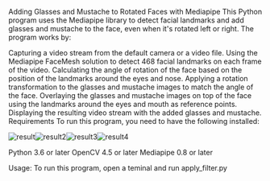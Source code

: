 Adding Glasses and Mustache to Rotated Faces with Mediapipe
This Python program uses the Mediapipe library to detect facial landmarks and add glasses and mustache to the face, even when it's rotated left or right. The program works by:

Capturing a video stream from the default camera or a video file.
Using the Mediapipe FaceMesh solution to detect 468 facial landmarks on each frame of the video.
Calculating the angle of rotation of the face based on the position of the landmarks around the eyes and nose.
Applying a rotation transformation to the glasses and mustache images to match the angle of the face.
Overlaying the glasses and mustache images on top of the face using the landmarks around the eyes and mouth as reference points.
Displaying the resulting video stream with the added glasses and mustache.
Requirements
To run this program, you need to have the following installed:

![result](https://user-images.githubusercontent.com/114035408/235405259-18edf1ed-ffe4-4fe7-a3c3-628014028868.jpg)![result2](https://user-images.githubusercontent.com/114035408/235405264-2224fc4f-4819-4d71-b1a7-c4402175337a.jpg)![result3](https://user-images.githubusercontent.com/114035408/235405270-6a914251-20c8-4626-868d-01c6f07e0e57.jpg)![result4](https://user-images.githubusercontent.com/114035408/235405273-a365a7b1-bdba-422d-9590-1b93f18375bd.jpg)


Python 3.6 or later
OpenCV 4.5 or later
Mediapipe 0.8 or later


Usage:
To run this program, open a teminal and run apply_filter.py
